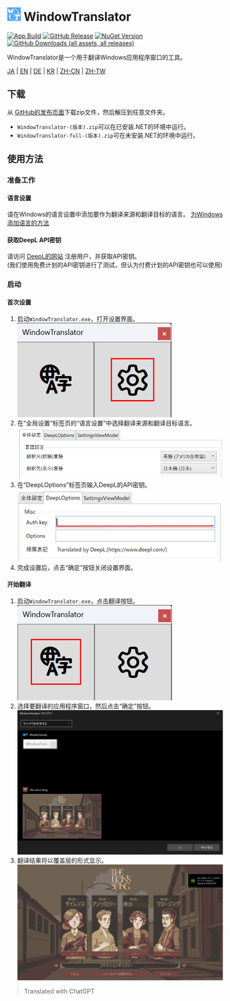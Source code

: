 # <img src="images/wt.png" width="32" > WindowTranslator

[![App Build](https://github.com/Freeesia/WindowTranslator/actions/workflows/dotnet-desktop.yml/badge.svg)](https://github.com/Freeesia/WindowTranslator/actions/workflows/dotnet-desktop.yml)
[![GitHub Release](https://img.shields.io/github/v/release/Freeesia/WindowTranslator)](https://github.com/Freeesia/WindowTranslator/releases/latest)
[![NuGet Version](https://img.shields.io/nuget/v/WindowTranslator.Abstractions)](https://www.nuget.org/packages/WindowTranslator.Abstractions)
[![GitHub Downloads (all assets, all releases)](https://img.shields.io/github/downloads/Freeesia/WindowTranslator/total)](https://github.com/Freeesia/WindowTranslator/releases/latest)

WindowTranslator是一个用于翻译Windows应用程序窗口的工具。

[JA](README.md) | [EN](./README.en.md) | [DE](./README.de.md) | [KR](./README.kr.md) | [ZH-CN](./README.zh-cn.md) | [ZH-TW](./README.zh-tw.md)

## 下载

从 [GitHub的发布页面](https://github.com/Freeesia/WindowTranslator/releases/latest)下载zip文件，然后解压到任意文件夹。

* `WindowTranslator-(版本).zip`可以在已安装.NET的环境中运行。
* `WindowTranslator-full-(版本).zip`可在未安装.NET的环境中运行。

## 使用方法

### 准备工作

#### 语言设置

请在Windows的语言设置中添加要作为翻译来源和翻译目标的语言。
[为Windows添加语言的方法](https://support.microsoft.com/zh-cn/windows/windows-%E7%94%A8%E3%81%AE%E8%A8%80%E8%AA%9E%E3%83%91%E3%83%83%E3%82%AF-a5094319-a92d-18de-5b53-1cfc697cfca8)

#### 获取DeepL API密钥

请访问 [DeepL的网站](https://www.deepl.com/zh/pro-api) 注册用户，并获取API密钥。  
(我们使用免费计划的API密钥进行了测试，但认为付费计划的API密钥也可以使用)

### 启动

#### 首次设置

1. 启动`WindowTranslator.exe`，打开设置界面。   
  ![设置](images/settings.png)
2. 在“全局设置”标签页的“语言设置”中选择翻译来源和翻译目标语言。   
  ![语言设置](images/language.png)
3. 在“DeepLOptions”标签页输入DeepL的API密钥。   
  ![DeepL设置](images/deepl.png)
4. 完成设置后，点击“确定”按钮关闭设置界面。

#### 开始翻译

1. 启动`WindowTranslator.exe`，点击翻译按钮。   
  ![翻译按钮](images/translate.png)
2. 选择要翻译的应用程序窗口，然后点击“确定”按钮。   
  ![窗口选择](images/select.png)
3. 翻译结果将以覆盖层的形式显示。   
  ![翻译结果](images/result.png)

> Translated with ChatGPT